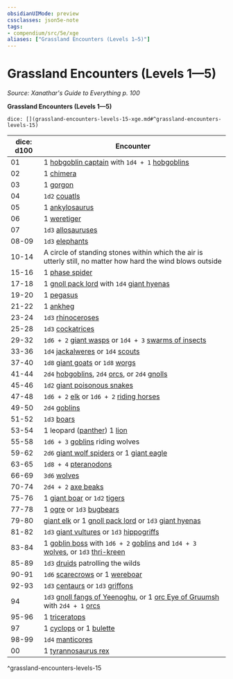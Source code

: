 ```yaml
---
obsidianUIMode: preview
cssclasses: json5e-note
tags:
- compendium/src/5e/xge
aliases: ["Grassland Encounters (Levels 1—5)"]
---
```

# Grassland Encounters (Levels 1—5)
*Source: Xanathar's Guide to Everything p. 100* 

**Grassland Encounters (Levels 1—5)**

`dice: [](grassland-encounters-levels-15-xge.md#^grassland-encounters-levels-15)`

| dice: d100 | Encounter |
|------------|-----------|
| 01 | 1 [hobgoblin captain](/2-Mechanics/CLI/bestiary/humanoid/hobgoblin-captain.md) with `1d4 + 1` [hobgoblins](/2-Mechanics/CLI/bestiary/humanoid/hobgoblin.md) |
| 02 | 1 [chimera](/2-Mechanics/CLI/bestiary/monstrosity/chimera.md) |
| 03 | 1 [gorgon](/2-Mechanics/CLI/bestiary/monstrosity/gorgon.md) |
| 04 | `1d2` [couatls](/2-Mechanics/CLI/bestiary/celestial/couatl.md) |
| 05 | 1 [ankylosaurus](/2-Mechanics/CLI/bestiary/beast/ankylosaurus.md) |
| 06 | 1 [weretiger](/2-Mechanics/CLI/bestiary/humanoid/weretiger.md) |
| 07 | `1d3` [allosauruses](/2-Mechanics/CLI/bestiary/beast/allosaurus.md) |
| 08-09 | `1d3` [elephants](/2-Mechanics/CLI/bestiary/beast/elephant.md) |
| 10-14 | A circle of standing stones within which the air is utterly still, no matter how hard the wind blows outside |
| 15-16 | 1 [phase spider](/2-Mechanics/CLI/bestiary/monstrosity/phase-spider.md) |
| 17-18 | 1 [gnoll pack lord](/2-Mechanics/CLI/bestiary/humanoid/gnoll-pack-lord.md) with `1d4` [giant hyenas](/2-Mechanics/CLI/bestiary/beast/giant-hyena.md) |
| 19-20 | 1 [pegasus](/2-Mechanics/CLI/bestiary/celestial/pegasus.md) |
| 21-22 | 1 [ankheg](/2-Mechanics/CLI/bestiary/monstrosity/ankheg.md) |
| 23-24 | `1d3` [rhinoceroses](/2-Mechanics/CLI/bestiary/beast/rhinoceros.md) |
| 25-28 | `1d3` [cockatrices](/2-Mechanics/CLI/bestiary/monstrosity/cockatrice.md) |
| 29-32 | `1d6 + 2` [giant wasps](/2-Mechanics/CLI/bestiary/beast/giant-wasp.md) or `1d4 + 3` [swarms of insects](/2-Mechanics/CLI/bestiary/beast/swarm-of-insects.md) |
| 33-36 | `1d4` [jackalweres](/2-Mechanics/CLI/bestiary/humanoid/jackalwere.md) or `1d4` [scouts](/2-Mechanics/CLI/bestiary/humanoid/scout.md) |
| 37-40 | `1d8` [giant goats](/2-Mechanics/CLI/bestiary/beast/giant-goat.md) or `1d8` [worgs](/2-Mechanics/CLI/bestiary/monstrosity/worg.md) |
| 41-44 | `2d4` [hobgoblins](/2-Mechanics/CLI/bestiary/humanoid/hobgoblin.md), `2d4` [orcs](/2-Mechanics/CLI/bestiary/humanoid/orc.md), or `2d4` [gnolls](/2-Mechanics/CLI/bestiary/humanoid/gnoll.md) |
| 45-46 | `1d2` [giant poisonous snakes](/2-Mechanics/CLI/bestiary/beast/giant-poisonous-snake.md) |
| 47-48 | `1d6 + 2` [elk](/2-Mechanics/CLI/bestiary/beast/elk.md) or `1d6 + 2` [riding horses](/2-Mechanics/CLI/bestiary/beast/riding-horse.md) |
| 49-50 | `2d4` [goblins](/2-Mechanics/CLI/bestiary/humanoid/goblin.md) |
| 51-52 | `1d3` [boars](/2-Mechanics/CLI/bestiary/beast/boar.md) |
| 53-54 | 1 leopard ([panther](/2-Mechanics/CLI/bestiary/beast/panther.md)) 1 [lion](/2-Mechanics/CLI/bestiary/beast/lion.md) |
| 55-58 | `1d6 + 3` [goblins](/2-Mechanics/CLI/bestiary/humanoid/goblin.md) riding wolves |
| 59-62 | `2d6` [giant wolf spiders](/2-Mechanics/CLI/bestiary/beast/giant-wolf-spider.md) or 1 [giant eagle](/2-Mechanics/CLI/bestiary/beast/giant-eagle.md) |
| 63-65 | `1d8 + 4` [pteranodons](/2-Mechanics/CLI/bestiary/beast/pteranodon.md) |
| 66-69 | `3d6` [wolves](/2-Mechanics/CLI/bestiary/beast/wolf.md) |
| 70-74 | `2d4 + 2` [axe beaks](/2-Mechanics/CLI/bestiary/beast/axe-beak.md) |
| 75-76 | 1 [giant boar](/2-Mechanics/CLI/bestiary/beast/giant-boar.md) or `1d2` [tigers](/2-Mechanics/CLI/bestiary/beast/tiger.md) |
| 77-78 | 1 [ogre](/2-Mechanics/CLI/bestiary/giant/ogre.md) or `1d3` [bugbears](/2-Mechanics/CLI/bestiary/humanoid/bugbear.md) |
| 79-80 | [giant elk](/2-Mechanics/CLI/bestiary/beast/giant-elk.md) or 1 [gnoll pack lord](/2-Mechanics/CLI/bestiary/humanoid/gnoll-pack-lord.md) or `1d3` [giant hyenas](/2-Mechanics/CLI/bestiary/beast/giant-hyena.md) |
| 81-82 | `1d3` [giant vultures](/2-Mechanics/CLI/bestiary/beast/giant-vulture.md) or `1d3` [hippogriffs](/2-Mechanics/CLI/bestiary/monstrosity/hippogriff.md) |
| 83-84 | 1 [goblin boss](/2-Mechanics/CLI/bestiary/humanoid/goblin-boss.md) with `1d6 + 2` [goblins](/2-Mechanics/CLI/bestiary/humanoid/goblin.md) and `1d4 + 3` [wolves](/2-Mechanics/CLI/bestiary/beast/wolf.md), or `1d3` [thri-kreen](/2-Mechanics/CLI/bestiary/humanoid/thri-kreen.md) |
| 85-89 | `1d3` [druids](/2-Mechanics/CLI/bestiary/humanoid/druid.md) patrolling the wilds |
| 90-91 | `1d6` [scarecrows](/2-Mechanics/CLI/bestiary/construct/scarecrow.md) or 1 [wereboar](/2-Mechanics/CLI/bestiary/humanoid/wereboar.md) |
| 92-93 | `1d3` [centaurs](/2-Mechanics/CLI/bestiary/monstrosity/centaur.md) or `1d3` [griffons](/2-Mechanics/CLI/bestiary/monstrosity/griffon.md) |
| 94 | `1d3` [gnoll fangs of Yeenoghu](/2-Mechanics/CLI/bestiary/fiend/gnoll-fang-of-yeenoghu.md), or 1 [orc Eye of Gruumsh](/2-Mechanics/CLI/bestiary/humanoid/orc-eye-of-gruumsh.md) with `2d4 + 1` [orcs](/2-Mechanics/CLI/bestiary/humanoid/orc.md) |
| 95-96 | 1 [triceratops](/2-Mechanics/CLI/bestiary/beast/triceratops.md) |
| 97 | 1 [cyclops](/2-Mechanics/CLI/bestiary/giant/cyclops.md) or 1 [bulette](/2-Mechanics/CLI/bestiary/monstrosity/bulette.md) |
| 98-99 | `1d4` [manticores](/2-Mechanics/CLI/bestiary/monstrosity/manticore.md) |
| 00 | 1 [tyrannosaurus rex](/2-Mechanics/CLI/bestiary/beast/tyrannosaurus-rex.md) |
^grassland-encounters-levels-15